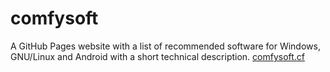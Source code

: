 # comfysoft
A GitHub Pages website with a list of recommended software for Windows, GNU/Linux and Android with a short technical description.
[comfysoft.cf](http://comfysoft.cf/)
